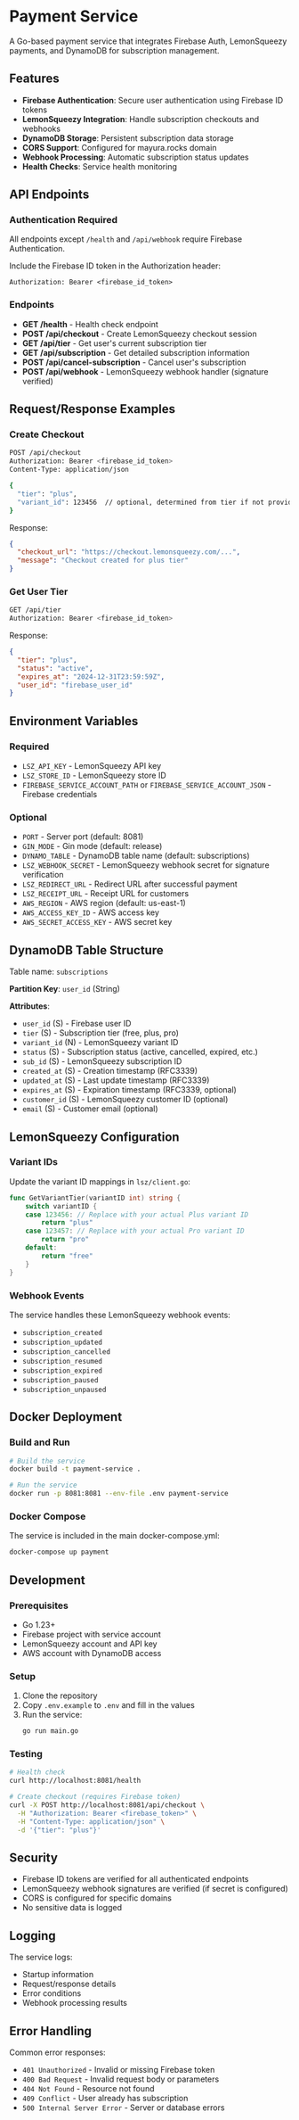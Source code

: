 # Payment Service

A Go-based payment service that integrates Firebase Auth, LemonSqueezy payments, and DynamoDB for subscription management.

## Features

- **Firebase Authentication**: Secure user authentication using Firebase ID tokens
- **LemonSqueezy Integration**: Handle subscription checkouts and webhooks
- **DynamoDB Storage**: Persistent subscription data storage
- **CORS Support**: Configured for mayura.rocks domain
- **Webhook Processing**: Automatic subscription status updates
- **Health Checks**: Service health monitoring

## API Endpoints

### Authentication Required

All endpoints except `/health` and `/api/webhook` require Firebase Authentication.

Include the Firebase ID token in the Authorization header:
```
Authorization: Bearer <firebase_id_token>
```

### Endpoints

- **GET /health** - Health check endpoint
- **POST /api/checkout** - Create LemonSqueezy checkout session
- **GET /api/tier** - Get user's current subscription tier
- **GET /api/subscription** - Get detailed subscription information
- **POST /api/cancel-subscription** - Cancel user's subscription
- **POST /api/webhook** - LemonSqueezy webhook handler (signature verified)

## Request/Response Examples

### Create Checkout
```bash
POST /api/checkout
Authorization: Bearer <firebase_id_token>
Content-Type: application/json

{
  "tier": "plus",
  "variant_id": 123456  // optional, determined from tier if not provided
}
```

Response:
```json
{
  "checkout_url": "https://checkout.lemonsqueezy.com/...",
  "message": "Checkout created for plus tier"
}
```

### Get User Tier
```bash
GET /api/tier
Authorization: Bearer <firebase_id_token>
```

Response:
```json
{
  "tier": "plus",
  "status": "active",
  "expires_at": "2024-12-31T23:59:59Z",
  "user_id": "firebase_user_id"
}
```

## Environment Variables

### Required
- `LSZ_API_KEY` - LemonSqueezy API key
- `LSZ_STORE_ID` - LemonSqueezy store ID
- `FIREBASE_SERVICE_ACCOUNT_PATH` or `FIREBASE_SERVICE_ACCOUNT_JSON` - Firebase credentials

### Optional
- `PORT` - Server port (default: 8081)
- `GIN_MODE` - Gin mode (default: release)
- `DYNAMO_TABLE` - DynamoDB table name (default: subscriptions)
- `LSZ_WEBHOOK_SECRET` - LemonSqueezy webhook secret for signature verification
- `LSZ_REDIRECT_URL` - Redirect URL after successful payment
- `LSZ_RECEIPT_URL` - Receipt URL for customers
- `AWS_REGION` - AWS region (default: us-east-1)
- `AWS_ACCESS_KEY_ID` - AWS access key
- `AWS_SECRET_ACCESS_KEY` - AWS secret key

## DynamoDB Table Structure

Table name: `subscriptions`

**Partition Key**: `user_id` (String)

**Attributes**:
- `user_id` (S) - Firebase user ID
- `tier` (S) - Subscription tier (free, plus, pro)
- `variant_id` (N) - LemonSqueezy variant ID
- `status` (S) - Subscription status (active, cancelled, expired, etc.)
- `sub_id` (S) - LemonSqueezy subscription ID
- `created_at` (S) - Creation timestamp (RFC3339)
- `updated_at` (S) - Last update timestamp (RFC3339)
- `expires_at` (S) - Expiration timestamp (RFC3339, optional)
- `customer_id` (S) - LemonSqueezy customer ID (optional)
- `email` (S) - Customer email (optional)

## LemonSqueezy Configuration

### Variant IDs
Update the variant ID mappings in `lsz/client.go`:

```go
func GetVariantTier(variantID int) string {
    switch variantID {
    case 123456: // Replace with your actual Plus variant ID
        return "plus"
    case 123457: // Replace with your actual Pro variant ID
        return "pro"
    default:
        return "free"
    }
}
```

### Webhook Events
The service handles these LemonSqueezy webhook events:
- `subscription_created`
- `subscription_updated`
- `subscription_cancelled`
- `subscription_resumed`
- `subscription_expired`
- `subscription_paused`
- `subscription_unpaused`

## Docker Deployment

### Build and Run
```bash
# Build the service
docker build -t payment-service .

# Run the service
docker run -p 8081:8081 --env-file .env payment-service
```

### Docker Compose
The service is included in the main docker-compose.yml:
```bash
docker-compose up payment
```

## Development

### Prerequisites
- Go 1.23+
- Firebase project with service account
- LemonSqueezy account and API key
- AWS account with DynamoDB access

### Setup
1. Clone the repository
2. Copy `.env.example` to `.env` and fill in the values
3. Run the service:
   ```bash
   go run main.go
   ```

### Testing
```bash
# Health check
curl http://localhost:8081/health

# Create checkout (requires Firebase token)
curl -X POST http://localhost:8081/api/checkout \
  -H "Authorization: Bearer <firebase_token>" \
  -H "Content-Type: application/json" \
  -d '{"tier": "plus"}'
```

## Security

- Firebase ID tokens are verified for all authenticated endpoints
- LemonSqueezy webhook signatures are verified (if secret is configured)
- CORS is configured for specific domains
- No sensitive data is logged

## Logging

The service logs:
- Startup information
- Request/response details
- Error conditions
- Webhook processing results

## Error Handling

Common error responses:
- `401 Unauthorized` - Invalid or missing Firebase token
- `400 Bad Request` - Invalid request body or parameters
- `404 Not Found` - Resource not found
- `409 Conflict` - User already has subscription
- `500 Internal Server Error` - Server or database errors 
